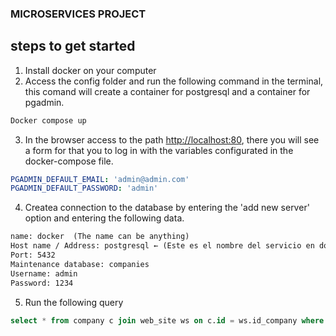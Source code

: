 ### MICROSERVICES PROJECT

## steps to get started
1. Install docker on your computer
2. Access the config folder and run the following command in the terminal, this comand will create a container for postgresql and a container for pgadmin.
```sh
Docker compose up
```
3. In the browser access to the path [http://localhost:80](http://localhost:80), there you will see a form for that you to log in with the variables configurated in the docker-compose file.
``` yml
PGADMIN_DEFAULT_EMAIL: 'admin@admin.com' 
PGADMIN_DEFAULT_PASSWORD: 'admin'
```
4. Createa connection to the database by entering the 'add new server' option and entering the following data.
``` txt
name: docker  (The name can be anything)
Host name / Address: postgresql ← (Este es el nombre del servicio en docker-compose)
Port: 5432
Maintenance database: companies
Username: admin
Password: 1234
```

5. Run the following query
```sql
select * from company c join web_site ws on c.id = ws.id_company where c."name" = 'Huesosparati';
```